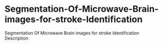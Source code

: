 # Segmentation-Of-Microwave-Brain-images-for-stroke-Identification
Segmentation Of Microwave Brain images for stroke Identification Description
